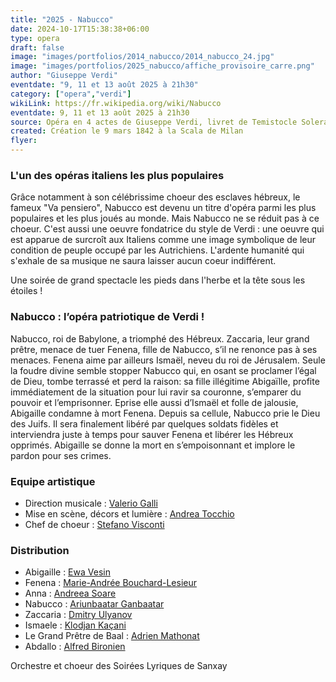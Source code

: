 ```yaml
---
title: "2025 - Nabucco"
date: 2024-10-17T15:38:38+06:00
type: opera
draft: false
image: "images/portfolios/2014_nabucco/2014_nabucco_24.jpg"
image: "images/portfolios/2025_nabucco/affiche_provisoire_carre.png"
author: "Giuseppe Verdi"
eventdate: "9, 11 et 13 août 2025 à 21h30"
category: ["opera","verdi"]
wikiLink: https://fr.wikipedia.org/wiki/Nabucco
eventdate: 9, 11 et 13 août 2025 à 21h30
source: Opéra en 4 actes de Giuseppe Verdi, livret de Temistocle Solera d’après le drame Nabuchodonosor d’Auguste Anicet-Bourgeois
created: Création le 9 mars 1842 à la Scala de Milan
flyer: 
---
```



### L'un des opéras italiens les plus populaires

Grâce notamment à son célébrissime choeur des esclaves hébreux, le fameux "Va pensiero", Nabucco est devenu un titre d'opéra parmi les plus populaires et les plus joués au monde. Mais Nabucco ne se réduit pas à ce choeur. C'est aussi une oeuvre fondatrice du style de Verdi : une oeuvre qui est apparue de surcroît aux Italiens comme une image symbolique de leur condition de peuple occupé par les Autrichiens. L'ardente humanité qui s'exhale de sa musique ne saura laisser aucun coeur indifférent.

Une soirée de grand spectacle les pieds dans l'herbe et la tête sous les étoiles !


### Nabucco : l’opéra patriotique de Verdi !

Nabucco, roi de Babylone, a triomphé des Hébreux. Zaccaria, leur grand prêtre, menace de tuer Fenena, fille de Nabucco, s’il ne renonce pas à ses menaces. Fenena aime par ailleurs Ismaël, neveu du roi de Jérusalem. Seule la foudre divine semble stopper Nabucco qui, en osant se proclamer l’égal de Dieu, tombe terrassé et perd la raison: sa fille illégitime Abigaïlle, profite immédiatement de la situation pour lui ravir sa couronne, s’emparer du pouvoir et l’emprisonner. Eprise elle aussi d’Ismaël et folle de jalousie, Abigaille condamne à mort Fenena. Depuis sa cellule, Nabucco prie le Dieu des Juifs. Il sera finalement libéré par quelques soldats fidèles et interviendra juste à temps pour sauver Fenena et libérer les Hébreux opprimés. Abigaille se donne la mort en s’empoisonnant et implore le pardon pour ses crimes.



### Equipe artistique

- Direction musicale : [Valerio Galli](/artists/valerio_galli/)
- Mise en scène, décors et lumière : [Andrea Tocchio](/artists/andrea_tocchio/)
- Chef de choeur : [Stefano Visconti](/artists/stefano_visconti/)


### Distribution

- Abigaille : [Ewa Vesin](/artists/ewa_vesin)
- Fenena : [Marie-Andrée Bouchard-Lesieur](/artists/marieandree_bouchardlesieur/)
- Anna : [Andreea Soare](/artists/andreea_soare/)
- Nabucco : [Ariunbaatar Ganbaatar](/artists/ariumbaatar_ganbaatar/)
- Zaccaria : [Dmitry Ulyanov](/artists/dmitry_ulyanov)
- Ismaele : [Klodjan Kaçani](/artists/klodjan_kacani)
- Le Grand Prêtre de Baal : [Adrien Mathonat](/artists/adrien_mathonat/)
- Abdallo : [Alfred Bironien](/artists/alfred_bironien/)



Orchestre et choeur des Soirées Lyriques de Sanxay
